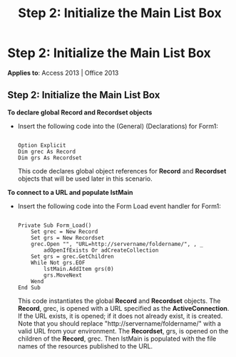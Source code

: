 ﻿---
title: 'Step 2: Initialize the Main List Box'
TOCTitle: 'Step 2: Initialize the Main List Box'
ms:assetid: 81e4dcfd-6ee0-b5f9-9ea3-026c38c26bf0
ms:mtpsurl: https://msdn.microsoft.com/en-us/library/JJ249562(v=office.15)
ms:contentKeyID: 48545967
ms.date: 09/18/2015
mtps_version: v=office.15
---

# Step 2: Initialize the Main List Box


**Applies to**: Access 2013 | Office 2013

## Step 2: Initialize the Main List Box

**To declare global Record and Recordset objects**

  - Insert the following code into the (General) (Declarations) for Form1:
    
    ``` 
     
    Option Explicit 
    Dim grec As Record 
    Dim grs As Recordset 
    ```
    
    This code declares global object references for **Record** and **Recordset** objects that will be used later in this scenario.

**To connect to a URL and populate lstMain**

  - Insert the following code into the Form Load event handler for Form1:
    
    ``` 
     
    Private Sub Form_Load() 
        Set grec = New Record 
        Set grs = New Recordset 
        grec.Open "", "URL=http://servername/foldername/", , _ 
            adOpenIfExists Or adCreateCollection 
        Set grs = grec.GetChildren 
        While Not grs.EOF 
            lstMain.AddItem grs(0) 
            grs.MoveNext 
        Wend 
    End Sub 
    ```
    
    This code instantiates the global **Record** and **Recordset** objects. The **Record**, grec, is opened with a URL specified as the **ActiveConnection**. If the URL exists, it is opened; if it does not already exist, it is created. Note that you should replace "http://servername/foldername/" with a valid URL from your environment. The **Recordset**, grs, is opened on the children of the **Record**, grec. Then lstMain is populated with the file names of the resources published to the URL.

